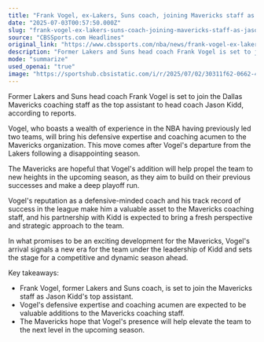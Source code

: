 ```yaml
---
title: "Frank Vogel, ex-Lakers, Suns coach, joining Mavericks staff as Jason Kidd's top assistant, per reports"
date: "2025-07-03T00:57:50.000Z"
slug: "frank-vogel-ex-lakers-suns-coach-joining-mavericks-staff-as-jason-kidd's-top-assistant-per-reports"
source: "CBSSports.com Headlines"
original_link: "https://www.cbssports.com/nba/news/frank-vogel-ex-lakers-suns-coach-joining-mavericks-staff-as-jason-kidds-top-assistant-per-reports/"
description: "Former Lakers and Suns head coach Frank Vogel is set to join the Dallas Mavericks as the top assistant to head coach Jason Kidd, bringing his defensive expertise and coaching acumen to the organization. Vogel's addition comes after his departure from the Lakers following a disappointing season, with the Mavericks hoping his partnership with Kidd will lead to a successful season and deep playoff run. The move signals a new era for the Mavericks under Kidd's leadership, with Vogel's reputation as a defensive-minded coach expected to bring a fresh perspective and strategic approach to the team."
mode: "summarize"
used_openai: "true"
image: "https://sportshub.cbsistatic.com/i/r/2025/07/02/30311f62-0662-42b9-9c29-55b9ca511ea5/thumbnail/1200x675/52c4854d4db1d105552c7b44099bb2a3/gettyimages-1180611439-1.jpg"
---
```


Former Lakers and Suns head coach Frank Vogel is set to join the Dallas Mavericks coaching staff as the top assistant to head coach Jason Kidd, according to reports.

Vogel, who boasts a wealth of experience in the NBA having previously led two teams, will bring his defensive expertise and coaching acumen to the Mavericks organization. This move comes after Vogel's departure from the Lakers following a disappointing season.

The Mavericks are hopeful that Vogel's addition will help propel the team to new heights in the upcoming season, as they aim to build on their previous successes and make a deep playoff run.

Vogel's reputation as a defensive-minded coach and his track record of success in the league make him a valuable asset to the Mavericks coaching staff, and his partnership with Kidd is expected to bring a fresh perspective and strategic approach to the team.

In what promises to be an exciting development for the Mavericks, Vogel's arrival signals a new era for the team under the leadership of Kidd and sets the stage for a competitive and dynamic season ahead.

Key takeaways:
- Frank Vogel, former Lakers and Suns coach, is set to join the Mavericks staff as Jason Kidd's top assistant.
- Vogel's defensive expertise and coaching acumen are expected to be valuable additions to the Mavericks coaching staff.
- The Mavericks hope that Vogel's presence will help elevate the team to the next level in the upcoming season.